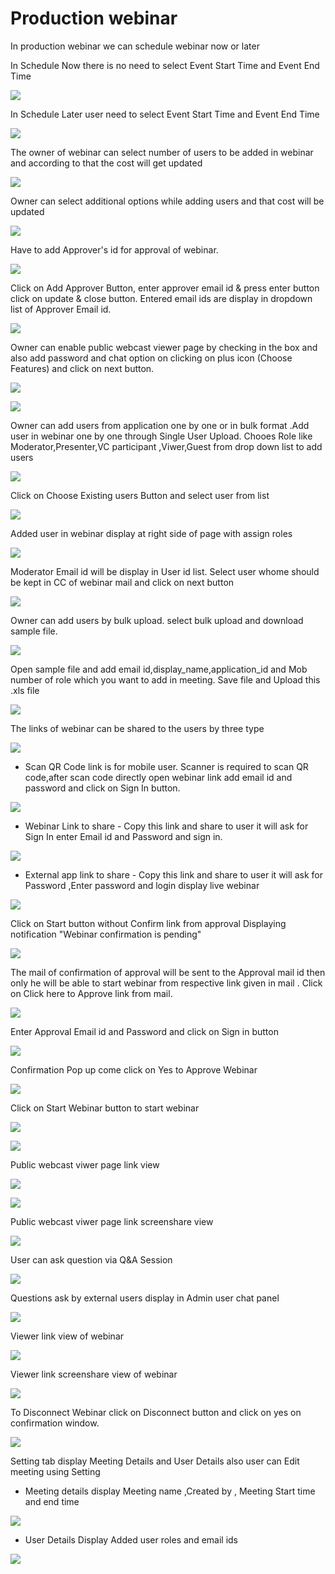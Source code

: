# Production webinar

 In production webinar we can schedule webinar now or later

In Schedule Now there is no need to select Event Start Time and Event End Time

![](../.gitbook/assets/schedule_later.PNG)

In Schedule Later user need to select Event Start Time and Event End Time

![](../.gitbook/assets/image%20%2849%29.png)

The owner of webinar can select number of users to be added in webinar and according to that the cost will get updated

![](../.gitbook/assets/image%20%28172%29.png)

Owner can select additional options while adding users and that cost will be updated

![](../.gitbook/assets/image%20%2874%29.png)

Have to add Approver's id for approval of webinar. 

![](../.gitbook/assets/image%20%2862%29.png)

Click on Add Approver Button, enter approver email id & press enter button click on update & close button. Entered email ids are display in dropdown list of Approver Email id.

![](../.gitbook/assets/image%20%28178%29.png)

Owner can enable public webcast viewer page by checking in the box and also add password and chat option on clicking on plus icon \(Choose Features\) and click on next button.

![](../.gitbook/assets/image%20%2865%29.png)

![](../.gitbook/assets/image%20%28129%29.png)

Owner can add users from application one by one or in bulk format .Add user in webinar one by one through Single User Upload. Chooes Role like Moderator,Presenter,VC participant ,Viwer,Guest from drop down list to add users 

![](../.gitbook/assets/image%20%28162%29.png)

Click on Choose Existing users Button and select user from list 

![](../.gitbook/assets/image%20%28120%29.png)

Added user in webinar display at right side of page with assign roles

![](../.gitbook/assets/image%20%2875%29.png)

 Moderator Email id will be display in User id list. Select user whome should be kept in CC of webinar mail and click on next button

![](../.gitbook/assets/image%20%28177%29.png)

Owner can add users by bulk upload. select bulk upload and download sample file.

![](../.gitbook/assets/image%20%28111%29.png)

Open sample file and add email id,display\_name,application\_id and Mob number of role which you want to add in meeting. Save file and Upload this .xls file 

![](../.gitbook/assets/image%20%28186%29.png)

 The links of webinar can be shared to the users by three type

![](../.gitbook/assets/image%20%28207%29.png)

* Scan QR Code link is for mobile user. Scanner is required to scan QR code,after scan code directly open webinar link add email id and password and click on Sign In button.

![](../.gitbook/assets/image%20%28109%29.png)

* Webinar Link to share - Copy this link and share to user it will ask for Sign In enter Email id and Password and sign in.

![](../.gitbook/assets/image%20%28174%29.png)

* External app link to share - Copy this link and share to user it will ask for Password ,Enter password and login display live webinar

![](../.gitbook/assets/image%20%28105%29.png)

Click on Start button without Confirm link from approval Displaying notification "Webinar confirmation is pending"

![](../.gitbook/assets/image%20%2839%29.png)

The mail of confirmation of approval will be sent to the Approval mail id then only he will be able to start webinar from respective link given in mail . Click on Click here to Approve link from mail.

![](../.gitbook/assets/image%20%2869%29.png)

Enter Approval Email id and Password and click on Sign in button

![](../.gitbook/assets/image%20%284%29.png)

Confirmation Pop up come click on Yes to Approve Webinar

![](../.gitbook/assets/image%20%28142%29.png)

Click on Start Webinar button to start webinar

![](../.gitbook/assets/image%20%28201%29.png)

![](../.gitbook/assets/image%20%28138%29.png)

Public webcast viwer page link view

![](../.gitbook/assets/image%20%2888%29.png)

![](../.gitbook/assets/image%20%28137%29.png)

Public webcast viwer page link screenshare view

![](../.gitbook/assets/image%20%28125%29.png)

User can ask question via Q&A Session 

![](../.gitbook/assets/image%20%286%29.png)

Questions ask by external users display in Admin user chat panel

![](../.gitbook/assets/image%20%28147%29.png)

Viewer link view of webinar

![](../.gitbook/assets/image%20%2851%29.png)

Viewer link screenshare view of webinar

![](../.gitbook/assets/image%20%2824%29.png)

To Disconnect Webinar click on Disconnect button and click on yes on confirmation window.

![](../.gitbook/assets/image%20%2896%29.png)

Setting tab display Meeting Details and User Details also user can Edit meeting using Setting

* Meeting details display Meeting name ,Created by , Meeting Start time and end time

![](../.gitbook/assets/image%20%2818%29.png)

* User Details Display Added user roles and email ids 

![](../.gitbook/assets/image%20%2847%29.png)


